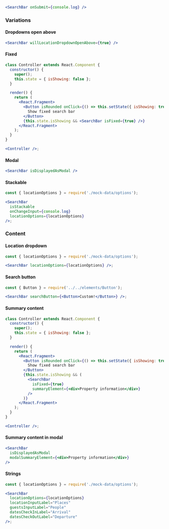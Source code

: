 ```jsx
<SearchBar onSubmit={console.log} />
```

### Variations

#### Dropdowns open above

```jsx
<SearchBar willLocationDropdownOpenAbove={true} />
```

#### Fixed

```jsx
class Controller extends React.Component {
  constructor() {
    super();
    this.state = { isShowing: false };
  }

  render() {
    return (
      <React.Fragment>
        <Button isRounded onClick={() => this.setState({ isShowing: true })}>
          Show fixed search bar
        </Button>
        {this.state.isShowing && <SearchBar isFixed={true} />}
      </React.Fragment>
    );
  }
}

<Controller />;
```

#### Modal

```jsx
<SearchBar isDisplayedAsModal />
```

#### Stackable

```jsx
const { locationOptions } = require('./mock-data/options');

<SearchBar
  isStackable
  onChangeInput={console.log}
  locationOptions={locationOptions}
/>;
```

### Content

#### Location dropdown

```jsx
const { locationOptions } = require('./mock-data/options');

<SearchBar locationOptions={locationOptions} />;
```

#### Search button

```jsx
const { Button } = require('../../elements/Button');

<SearchBar searchButton={<Button>Custom!</Button>} />;
```

#### Summary content

```jsx
class Controller extends React.Component {
  constructor() {
    super();
    this.state = { isShowing: false };
  }

  render() {
    return (
      <React.Fragment>
        <Button isRounded onClick={() => this.setState({ isShowing: true })}>
          Show fixed search bar
        </Button>
        {this.state.isShowing && (
          <SearchBar
            isFixed={true}
            summaryElement={<div>Property information</div>}
          />
        )}
      </React.Fragment>
    );
  }
}

<Controller />;
```

#### Summary content in modal

```jsx
<SearchBar
  isDisplayedAsModal
  modalSummaryElement={<div>Property information</div>}
/>
```

#### Strings

```jsx
const { locationOptions } = require('./mock-data/options');

<SearchBar
  locationOptions={locationOptions}
  locationInputLabel="Places"
  guestsInputLabel="People"
  datesCheckInLabel="Arrival"
  datesCheckOutLabel="Departure"
/>;
```
